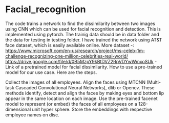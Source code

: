 # Facial_recognition
The code trains a network to find the dissimilarity between two images using CNN which can be used for facial recognition and detection. This is implemented using pytorch. 
The trainig data should be in data folder and the data for testing in testing folder. I have trained the network using AT&T face dataset, which is easily available online. 
More dataset -: https://www.microsoft.com/en-us/research/project/ms-celeb-1m-challenge-recognizing-one-million-celebrities-real-world/ 
https://drive.google.com/file/d/0B5MzpY9kBtDVZ2RpVDYwWmxoSUk - Link of a pretrained model for facial dissimilarity. 
How to use a pre-trained model for our use case. Here are the steps.

Collect the images of all employees.
Align the faces using MTCNN (Multi-task Cascaded Convolutional Neural Networks), dlib or Opencv. These methods identify, detect and align the faces by making eyes and bottom lip appear in the same location on each image.
Use the pre-trained facenet model to represent (or embed) the faces of all employees on a 128-dimensional unit hyper sphere.
Store the embeddings with respective employee names on disc.
